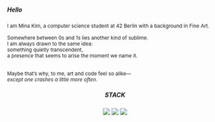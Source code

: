 ##### Hello

<small>
I am Mina Kim, a computer science student at 42 Berlin with a background in Fine Art.<br><br>
Somewhere between 0s and 1s lies another kind of sublime.<br>I am always drawn to the same idea:<br>something quietly transcendent,<br>a presence that seems to arise the moment we name it.<br><br>

Maybe that’s why, to me, art and code feel so alike—<br>_except one crashes a little more often._
</small>

<div align="center">
  
  ##### STACK

  <img src="https://img.shields.io/badge/C-00599C?style=flat-square&logo=c&logoColor=white"/>
  <img src="https://img.shields.io/badge/C++-00599C?style=flat-square&logo=c%2B%2B&logoColor=white"/>
  <img src="https://img.shields.io/badge/Python-3776AB?style=flat-square&logo=python&logoColor=white"/>

</div>
